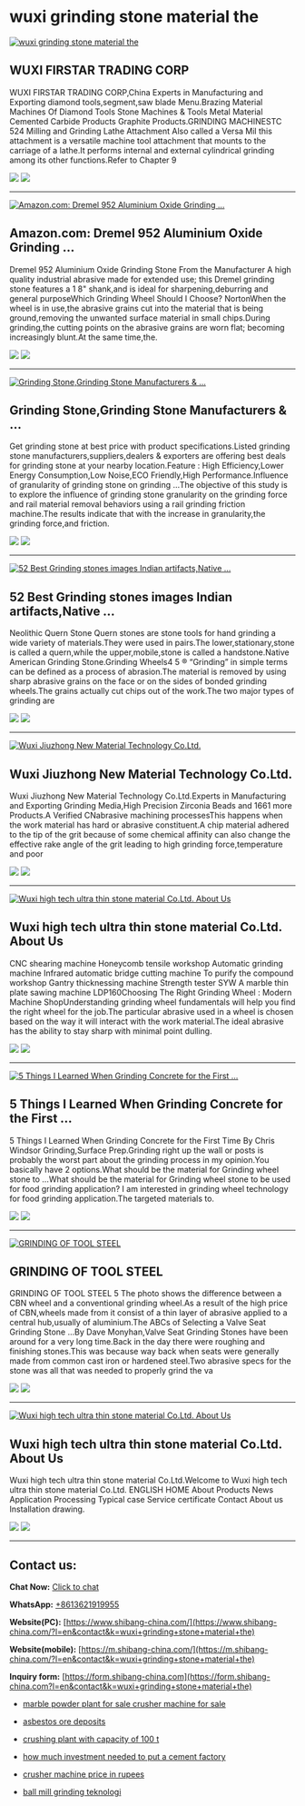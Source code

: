 # wuxi grinding stone material the

<a href="https://swt.shibang-china.com/?l=en&img&k=wuxi+grinding+stone+material+the" target="_blank">![wuxi grinding stone material the](http://static.shibang-china.com/all-800x300/299.jpg)</a>

## WUXI FIRSTAR TRADING CORP
WUXI FIRSTAR TRADING CORP,China Experts in Manufacturing and Exporting diamond tools,segment,saw blade Menu.Brazing Material Machines Of Diamond Tools Stone Machines &amp; Tools Metal Material Cemented Carbide Products Graphite Products.GRINDING MACHINESTC 524 Milling and Grinding Lathe Attachment Also called a Versa Mil this attachment is a versatile machine tool attachment that mounts to the carriage of a lathe.It performs internal and external cylindrical grinding among its other functions.Refer to Chapter 9


<a href="https://whatsapp.shibangsoft.com/WhatsApp.php" target="_blank" title="WhatsApp">![](http://static.shibang-china.com/icon/whatsapp.png)</a> <a href="https://swt.shibang-china.com/?l=en&icon&k=wuxi+grinding+stone+material+the" target="_blank">![](http://static.shibang-china.com/icon/chat-en.png)</a>

---

<a href="https://swt.shibang-china.com/?l=en&img&k=wuxi+grinding+stone+material+the" target="_blank">![Amazon.com: Dremel 952 Aluminium Oxide Grinding …](http://static.shibang-china.com/all-800x300/950.jpg)</a>

## Amazon.com: Dremel 952 Aluminium Oxide Grinding …
Dremel 952 Aluminium Oxide Grinding Stone From the Manufacturer A high quality industrial abrasive made for extended use; this Dremel grinding stone features a 1 8&quot; shank,and is ideal for sharpening,deburring and general purposeWhich Grinding Wheel Should I Choose? NortonWhen the wheel is in use,the abrasive grains cut into the material that is being ground,removing the unwanted surface material in small chips.During grinding,the cutting points on the abrasive grains are worn flat; becoming increasingly blunt.At the same time,the.


<a href="https://whatsapp.shibangsoft.com/WhatsApp.php" target="_blank" title="WhatsApp">![](http://static.shibang-china.com/icon/whatsapp.png)</a> <a href="https://swt.shibang-china.com/?l=en&icon&k=wuxi+grinding+stone+material+the" target="_blank">![](http://static.shibang-china.com/icon/chat-en.png)</a>

---

<a href="https://swt.shibang-china.com/?l=en&img&k=wuxi+grinding+stone+material+the" target="_blank">![Grinding Stone,Grinding Stone Manufacturers &amp; …](http://static.shibang-china.com/all-800x300/1164.jpg)</a>

## Grinding Stone,Grinding Stone Manufacturers &amp; …
Get grinding stone at best price with product specifications.Listed grinding stone manufacturers,suppliers,dealers &amp; exporters are offering best deals for grinding stone at your nearby location.Feature : High Efficiency,Lower Energy Consumption,Low Noise,ECO Friendly,High Performance.Influence of granularity of grinding stone on grinding …The objective of this study is to explore the influence of grinding stone granularity on the grinding force and rail material removal behaviors using a rail grinding friction machine.The results indicate that with the increase in granularity,the grinding force,and friction.


<a href="https://whatsapp.shibangsoft.com/WhatsApp.php" target="_blank" title="WhatsApp">![](http://static.shibang-china.com/icon/whatsapp.png)</a> <a href="https://swt.shibang-china.com/?l=en&icon&k=wuxi+grinding+stone+material+the" target="_blank">![](http://static.shibang-china.com/icon/chat-en.png)</a>

---

<a href="https://swt.shibang-china.com/?l=en&img&k=wuxi+grinding+stone+material+the" target="_blank">![52 Best Grinding stones images Indian artifacts,Native …](http://static.shibang-china.com/all-800x300/1245.jpg)</a>

## 52 Best Grinding stones images Indian artifacts,Native …
Neolithic Quern Stone Quern stones are stone tools for hand grinding a wide variety of materials.They were used in pairs.The lower,stationary,stone is called a quern,while the upper,mobile,stone is called a handstone.Native American Grinding Stone.Grinding Wheels4 5 &#174; “Grinding” in simple terms can be defined as a process of abrasion.The material is removed by using sharp abrasive grains on the face or on the sides of bonded grinding wheels.The grains actually cut chips out of the work.The two major types of grinding are


<a href="https://whatsapp.shibangsoft.com/WhatsApp.php" target="_blank" title="WhatsApp">![](http://static.shibang-china.com/icon/whatsapp.png)</a> <a href="https://swt.shibang-china.com/?l=en&icon&k=wuxi+grinding+stone+material+the" target="_blank">![](http://static.shibang-china.com/icon/chat-en.png)</a>

---

<a href="https://swt.shibang-china.com/?l=en&img&k=wuxi+grinding+stone+material+the" target="_blank">![Wuxi Jiuzhong New Material Technology Co.Ltd.](http://static.shibang-china.com/all-800x300/507.jpg)</a>

## Wuxi Jiuzhong New Material Technology Co.Ltd.
Wuxi Jiuzhong New Material Technology Co.Ltd.Experts in Manufacturing and Exporting Grinding Media,High Precision Zirconia Beads and 1661 more Products.A Verified CNabrasive machining processesThis happens when the work material has hard or abrasive constituent.A chip material adhered to the tip of the grit because of some chemical affinity can also change the effective rake angle of the grit leading to high grinding force,temperature and poor


<a href="https://whatsapp.shibangsoft.com/WhatsApp.php" target="_blank" title="WhatsApp">![](http://static.shibang-china.com/icon/whatsapp.png)</a> <a href="https://swt.shibang-china.com/?l=en&icon&k=wuxi+grinding+stone+material+the" target="_blank">![](http://static.shibang-china.com/icon/chat-en.png)</a>

---

<a href="https://swt.shibang-china.com/?l=en&img&k=wuxi+grinding+stone+material+the" target="_blank">![Wuxi high tech ultra thin stone material Co.Ltd. About Us](http://static.shibang-china.com/all-800x300/93.jpg)</a>

## Wuxi high tech ultra thin stone material Co.Ltd. About Us
CNC shearing machine Honeycomb tensile workshop Automatic grinding machine Infrared automatic bridge cutting machine To purify the compound workshop Gantry thicknessing machine Strength tester SYW A marble thin plate sawing machine LDP160Choosing The Right Grinding Wheel : Modern Machine ShopUnderstanding grinding wheel fundamentals will help you find the right wheel for the job.The particular abrasive used in a wheel is chosen based on the way it will interact with the work material.The ideal abrasive has the ability to stay sharp with minimal point dulling.


<a href="https://whatsapp.shibangsoft.com/WhatsApp.php" target="_blank" title="WhatsApp">![](http://static.shibang-china.com/icon/whatsapp.png)</a> <a href="https://swt.shibang-china.com/?l=en&icon&k=wuxi+grinding+stone+material+the" target="_blank">![](http://static.shibang-china.com/icon/chat-en.png)</a>

---

<a href="https://swt.shibang-china.com/?l=en&img&k=wuxi+grinding+stone+material+the" target="_blank">![5 Things I Learned When Grinding Concrete for the First …](http://static.shibang-china.com/all-800x300/541.jpg)</a>

## 5 Things I Learned When Grinding Concrete for the First …
5 Things I Learned When Grinding Concrete for the First Time By Chris Windsor Grinding,Surface Prep.Grinding right up the wall or posts is probably the worst part about the grinding process in my opinion.You basically have 2 options.What should be the material for Grinding wheel stone to …What should be the material for Grinding wheel stone to be used for food grinding application? I am interested in grinding wheel technology for food grinding application.The targeted materials to.


<a href="https://whatsapp.shibangsoft.com/WhatsApp.php" target="_blank" title="WhatsApp">![](http://static.shibang-china.com/icon/whatsapp.png)</a> <a href="https://swt.shibang-china.com/?l=en&icon&k=wuxi+grinding+stone+material+the" target="_blank">![](http://static.shibang-china.com/icon/chat-en.png)</a>

---

<a href="https://swt.shibang-china.com/?l=en&img&k=wuxi+grinding+stone+material+the" target="_blank">![GRINDING OF TOOL STEEL](http://static.shibang-china.com/all-800x300/1427.jpg)</a>

## GRINDING OF TOOL STEEL
GRINDING OF TOOL STEEL 5 The photo shows the difference between a CBN wheel and a conventional grinding wheel.As a result of the high price of CBN,wheels made from it consist of a thin layer of abrasive applied to a central hub,usually of aluminium.The ABCs of Selecting a Valve Seat Grinding Stone …By Dave Monyhan,Valve Seat Grinding Stones have been around for a very long time.Back in the day there were roughing and finishing stones.This was because way back when seats were generally made from common cast iron or hardened steel.Two abrasive specs for the stone was all that was needed to properly grind the va


<a href="https://whatsapp.shibangsoft.com/WhatsApp.php" target="_blank" title="WhatsApp">![](http://static.shibang-china.com/icon/whatsapp.png)</a> <a href="https://swt.shibang-china.com/?l=en&icon&k=wuxi+grinding+stone+material+the" target="_blank">![](http://static.shibang-china.com/icon/chat-en.png)</a>

---

<a href="https://swt.shibang-china.com/?l=en&img&k=wuxi+grinding+stone+material+the" target="_blank">![Wuxi high tech ultra thin stone material Co.Ltd. About Us](http://static.shibang-china.com/all-800x300/45.jpg)</a>

## Wuxi high tech ultra thin stone material Co.Ltd. About Us
Wuxi high tech ultra thin stone material Co.Ltd.Welcome to Wuxi high tech ultra thin stone material Co.Ltd. ENGLISH HOME About Products News Application Processing Typical case Service certificate Contact About us Installation drawing.

<a href="https://whatsapp.shibangsoft.com/WhatsApp.php" target="_blank" title="WhatsApp">![](http://static.shibang-china.com/icon/whatsapp.png)</a> <a href="https://swt.shibang-china.com/?l=en&icon&k=wuxi+grinding+stone+material+the" target="_blank">![](http://static.shibang-china.com/icon/chat-en.png)</a>

---
## Contact us:

**Chat Now:** [Click to chat](https://swt.shibang-china.com?l=en&contact&k=wuxi+grinding+stone+material+the)

**WhatsApp:**  [+8613621919955](https://whatsapp.shibangsoft.com/WhatsApp.php)

**Website(PC):** [https://www.shibang-china.com/](https://www.shibang-china.com/?l=en&contact&k=wuxi+grinding+stone+material+the)

**Website(mobile):** [https://m.shibang-china.com/](https://m.shibang-china.com/?l=en&contact&k=wuxi+grinding+stone+material+the)

**Inquiry form:** [https://form.shibang-china.com](https://form.shibang-china.com?l=en&contact&k=wuxi+grinding+stone+material+the)

* [marble powder plant for sale crusher machine for sale](../140/marble%20powder%20plant%20for%20sale%20crusher%20machine%20for%20sale.md)

* [asbestos ore deposits](../135/asbestos%20ore%20deposits.md)

* [crushing plant with capacity of 100 t](../131/crushing%20plant%20with%20capacity%20of%20100%20t.md)

* [how much investment needed to put a cement factory](../128/how%20much%20investment%20needed%20to%20put%20a%20cement%20factory.md)

* [crusher machine price in rupees](../128/crusher%20machine%20price%20in%20rupees.md)

* [ball mill grinding teknologi](../130/ball%20mill%20grinding%20teknologi.md)